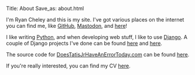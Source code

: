 Title: About
Save_as: about.html

I'm Ryan Cheley and this is my site. I've got various places on the internet you can find me, like [GitHub](https://github.com/ryancheley), [Mastodon](https://mastodon.social/@ryancheley), and [here](/)!

I like writing [Python](https://www.python.org), and when developing web stuff, I like to use [Django](https://www.djangoproject.com). A couple of Django projects I've done can be found [here](https://stadiatracker.com/Pages/home) and [here](https://doestatisjrhaveanerrortoday.com).

The source code for [DoesTatisJrHaveAnErrorToday.com](https://doestatisjrhaveanerrortoday.com) can be found [here](https://github.com/ryancheley/tatis).

If you're really interested, you can find my CV [here](https://www.ryancheley.com/curriculum-vitae.html).
